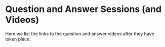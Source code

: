 # Question and Answer Sessions (and Videos)

Here we list the links to the question and answer videos after they have taken place: